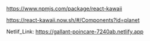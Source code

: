 https://www.npmjs.com/package/react-kawaii

https://react-kawaii.now.sh/#/Components?id=planet


Netlif_Link:
https://gallant-poincare-7240ab.netlify.app
